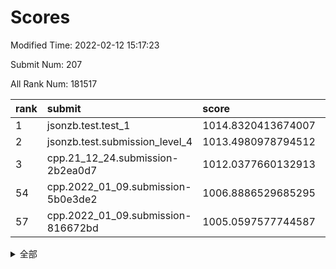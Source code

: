 # Scores

Modified Time: 2022-02-12 15:17:23

Submit Num: 207

All Rank Num: 181517

| rank |               submit               |       score        |       sigma        | pk_num |
| :--- | :--------------------------------- | :----------------- | :----------------- | :----- |
| 1    | jsonzb.test.test_1                 | 1014.8320413674007 | 0.8309174150601962 | 3505   |
| 2    | jsonzb.test.submission_level_4     | 1013.4980978794512 | 0.7982104775923967 | 3508   |
| 3    | cpp.21_12_24.submission-2b2ea0d7   | 1012.0377660132913 | 0.7792229986415434 | 3506   |
| 54   | cpp.2022_01_09.submission-5b0e3de2 | 1006.8886529685295 | 0.7227290062933627 | 3509   |
| 57   | cpp.2022_01_09.submission-816672bd | 1005.0597577744587 | 0.719721652817642  | 3505   |


<details>
<summary>全部</summary>

| rank |                 submit                 |       score        |       sigma        | pk_num |
| :--- | :------------------------------------- | :----------------- | :----------------- | :----- |
| 1    | jsonzb.test.test_1                     | 1014.8320413674007 | 0.8309174150601962 | 3505   |
| 2    | jsonzb.test.submission_level_4         | 1013.4980978794512 | 0.7982104775923967 | 3508   |
| 3    | cpp.21_12_24.submission-2b2ea0d7       | 1012.0377660132913 | 0.7792229986415434 | 3506   |
| 4    | gobigger.level_3.submission_level_3_7  | 1011.6728854870277 | 0.7869870383253734 | 3510   |
| 5    | gobigger.level_3.submission_level_3_46 | 1011.3391663091425 | 0.7722095008600685 | 3509   |
| 6    | gobigger.level_3.submission_level_3_10 | 1011.1110302392052 | 0.7672690556190404 | 3509   |
| 7    | gobigger.level_3.submission_level_3_13 | 1010.9920410633777 | 0.757230000380798  | 3503   |
| 8    | gobigger.level_3.submission_level_3_26 | 1010.9661420225384 | 0.7701508450333998 | 3504   |
| 9    | gobigger.level_3.submission_level_3_21 | 1010.7885915567645 | 0.7493494239152618 | 3504   |
| 10   | gobigger.level_3.submission_level_3_40 | 1010.7826221317133 | 0.7624125779396188 | 3508   |
| 11   | gobigger.level_3.submission_level_3_38 | 1010.7187418718693 | 0.7577632785961678 | 3509   |
| 12   | gobigger.level_3.submission_level_3_16 | 1010.611640795272  | 0.7505602265315547 | 3505   |
| 13   | gobigger.level_3.submission_level_3_11 | 1010.6100830094384 | 0.7752296659833938 | 3514   |
| 14   | gobigger.level_3.submission_level_3_27 | 1010.5965038639566 | 0.7574821933000222 | 3511   |
| 15   | gobigger.level_3.submission_level_3_20 | 1010.5446141108093 | 0.7769515507633179 | 3507   |
| 16   | gobigger.level_3.submission_level_3_1  | 1010.5239236908404 | 0.7684545618170606 | 3509   |
| 17   | gobigger.level_3.submission_level_3_32 | 1010.431712442915  | 0.7753248763345157 | 3511   |
| 18   | gobigger.level_3.submission_level_3_2  | 1010.4191393125719 | 0.7680489287788598 | 3509   |
| 19   | gobigger.level_3.submission_level_3_49 | 1010.3950280913607 | 0.7785827865394658 | 3505   |
| 20   | gobigger.level_3.submission_level_3_3  | 1010.364821429755  | 0.7471842453182206 | 3508   |
| 21   | gobigger.level_3.submission_level_3_35 | 1010.3249478036108 | 0.7899291341454828 | 3511   |
| 22   | gobigger.level_3.submission_level_3_5  | 1010.280003522002  | 0.7649917097136237 | 3504   |
| 23   | gobigger.level_3.submission_level_3_28 | 1010.2486776901754 | 0.7487427072595486 | 3511   |
| 24   | gobigger.level_3.submission_level_3_34 | 1010.2285968452406 | 0.7730427885670254 | 3505   |
| 25   | gobigger.level_3.submission_level_3_37 | 1009.9445885079525 | 0.7532217702219525 | 3513   |
| 26   | gobigger.level_3.submission_level_3_18 | 1009.9240695525571 | 0.7533734011047963 | 3509   |
| 27   | gobigger.level_3.submission_level_3_41 | 1009.916319819011  | 0.758250958016362  | 3511   |
| 28   | gobigger.level_3.submission_level_3_19 | 1009.9017157717906 | 0.7394135650091882 | 3512   |
| 29   | gobigger.level_3.submission_level_3_29 | 1009.8601404657127 | 0.742117014090813  | 3506   |
| 30   | gobigger.level_3.submission_level_3_36 | 1009.8228590637674 | 0.7678489996284033 | 3511   |
| 31   | gobigger.level_3.submission_level_3_42 | 1009.7379301297813 | 0.7612546792373825 | 3506   |
| 32   | gobigger.level_3.submission_level_3_30 | 1009.5669012758885 | 0.7636422599525818 | 3502   |
| 33   | gobigger.level_3.submission_level_3_39 | 1009.5070492508102 | 0.7685891913128932 | 3509   |
| 34   | gobigger.level_3.submission_level_3_31 | 1009.490469198255  | 0.7577847195406489 | 3509   |
| 35   | gobigger.level_3.submission_level_3_48 | 1009.4782619441801 | 0.7225048483597036 | 3510   |
| 36   | gobigger.level_3.submission_level_3_45 | 1009.4107573543772 | 0.7385366595151107 | 3505   |
| 37   | gobigger.level_3.submission_level_3_15 | 1009.3681797208832 | 0.7296023933888474 | 3506   |
| 38   | gobigger.level_3.submission_level_3_9  | 1009.2973348974775 | 0.7581708047445357 | 3509   |
| 39   | gobigger.level_3.submission_level_3_14 | 1009.165369599823  | 0.7370368807403708 | 3510   |
| 40   | gobigger.level_3.submission_level_3_17 | 1009.1465965477236 | 0.7490164446297431 | 3502   |
| 41   | gobigger.level_3.submission_level_3_22 | 1009.1263743608473 | 0.7473010496015573 | 3507   |
| 42   | gobigger.level_3.submission_level_3_0  | 1009.0962205668684 | 0.7505041342625277 | 3515   |
| 43   | gobigger.level_3.submission_level_3_44 | 1009.0730666985017 | 0.7386985487994765 | 3509   |
| 44   | gobigger.level_3.submission_level_3_33 | 1009.0656801426867 | 0.731114971828544  | 3507   |
| 45   | gobigger.level_3.submission_level_3_6  | 1009.0334093462675 | 0.73665404718957   | 3503   |
| 46   | gobigger.level_3.submission_level_3_43 | 1008.9878006881034 | 0.7445213260490603 | 3505   |
| 47   | gobigger.level_3.submission_level_3_23 | 1008.9652628812653 | 0.7563780570841757 | 3506   |
| 48   | gobigger.level_3.submission_level_3_25 | 1008.8358007951477 | 0.7399991177249606 | 3509   |
| 49   | gobigger.level_3.submission_level_3_24 | 1008.7915876618986 | 0.7471425766675063 | 3510   |
| 50   | gobigger.level_3.submission_level_3_8  | 1008.7242265445925 | 0.7407239200243376 | 3504   |
| 51   | gobigger.level_3.submission_level_3_4  | 1008.5694582707833 | 0.7292448683247497 | 3505   |
| 52   | gobigger.level_3.submission_level_3_12 | 1008.4417109092815 | 0.751717487637432  | 3505   |
| 53   | gobigger.level_3.submission_level_3_47 | 1008.3146732479461 | 0.74268400473833   | 3501   |
| 54   | cpp.2022_01_09.submission-5b0e3de2     | 1006.8886529685295 | 0.7227290062933627 | 3509   |
| 55   | gobigger.level_1.submission_level_1_6  | 1005.2547675719131 | 0.7246146132106098 | 3509   |
| 56   | gobigger.level_1.submission_level_1_3  | 1005.220546355809  | 0.7177512165357112 | 3505   |
| 57   | cpp.2022_01_09.submission-816672bd     | 1005.0597577744587 | 0.719721652817642  | 3505   |
| 58   | gobigger.level_1.submission_level_1_44 | 1004.2880801907609 | 0.727005254299857  | 3510   |
| 59   | gobigger.level_1.submission_level_1_25 | 1004.2455272618698 | 0.7079731614824587 | 3512   |
| 60   | gobigger.level_1.submission_level_1_45 | 1004.1472382932874 | 0.7222821962480187 | 3503   |
| 61   | gobigger.level_1.submission_level_1_43 | 1004.1013084506488 | 0.7183756858397985 | 3506   |
| 62   | gobigger.level_1.submission_level_1_19 | 1004.0545267690403 | 0.7030006056903196 | 3502   |
| 63   | gobigger.level_1.submission_level_1_30 | 1004.027601051104  | 0.7296729457031155 | 3512   |
| 64   | gobigger.level_1.submission_level_1_36 | 1003.9963346214244 | 0.7126943189975454 | 3512   |
| 65   | gobigger.level_1.submission_level_1_16 | 1003.9780580254253 | 0.7280359405722824 | 3507   |
| 66   | gobigger.level_1.submission_level_1_34 | 1003.8474759602761 | 0.7070826835545052 | 3510   |
| 67   | gobigger.level_1.submission_level_1_9  | 1003.8287152661103 | 0.7162810047123596 | 3510   |
| 68   | gobigger.level_1.submission_level_1_18 | 1003.7905064859555 | 0.7046288553912099 | 3510   |
| 69   | gobigger.level_1.submission_level_1_29 | 1003.7729315997236 | 0.7099405150757613 | 3504   |
| 70   | gobigger.level_1.submission_level_1_42 | 1003.7665044575012 | 0.7215594488899243 | 3508   |
| 71   | gobigger.level_1.submission_level_1_23 | 1003.7567277595854 | 0.7137614581635279 | 3505   |
| 72   | gobigger.level_1.submission_level_1_27 | 1003.7248849443688 | 0.7163114767478208 | 3511   |
| 73   | gobigger.level_1.submission_level_1_5  | 1003.7131374634101 | 0.7219334772197057 | 3509   |
| 74   | gobigger.level_1.submission_level_1_49 | 1003.6668153024044 | 0.7134812971097724 | 3508   |
| 75   | gobigger.level_1.submission_level_1_28 | 1003.6092806907283 | 0.730857730068402  | 3511   |
| 76   | gobigger.level_1.submission_level_1_47 | 1003.5619049566571 | 0.7334253837383795 | 3506   |
| 77   | gobigger.level_1.submission_level_1_39 | 1003.3532295618842 | 0.7191729020620826 | 3496   |
| 78   | gobigger.level_1.submission_level_1_8  | 1003.2894389076996 | 0.7018849665964676 | 3508   |
| 79   | gobigger.level_1.submission_level_1_26 | 1003.2706096768701 | 0.7078148619236493 | 3508   |
| 80   | gobigger.level_1.submission_level_1_37 | 1003.2421177265745 | 0.7245042459934532 | 3500   |
| 81   | gobigger.level_1.submission_level_1_20 | 1003.2137585197758 | 0.7176619910859701 | 3506   |
| 82   | gobigger.level_1.submission_level_1_11 | 1003.2105444261945 | 0.7229249146532675 | 3511   |
| 83   | gobigger.level_1.submission_level_1_40 | 1003.1723725578679 | 0.72407213753526   | 3505   |
| 84   | gobigger.level_1.submission_level_1_2  | 1003.1296608562365 | 0.708693297008784  | 3510   |
| 85   | gobigger.level_1.submission_level_1_48 | 1003.0963661558249 | 0.7146964465218159 | 3504   |
| 86   | gobigger.level_1.submission_level_1_33 | 1003.0918767011898 | 0.7162224002989616 | 3506   |
| 87   | gobigger.level_1.submission_level_1_21 | 1003.0610504674113 | 0.7202770414560704 | 3516   |
| 88   | gobigger.level_1.submission_level_1_24 | 1003.0352613285314 | 0.7181965536646884 | 3510   |
| 89   | gobigger.level_1.submission_level_1_22 | 1002.9510099625272 | 0.7235380099213518 | 3499   |
| 90   | gobigger.level_1.submission_level_1_41 | 1002.9391001394358 | 0.7300270427837091 | 3509   |
| 91   | gobigger.level_1.submission_level_1_10 | 1002.9056569134325 | 0.7154981521872367 | 3515   |
| 92   | gobigger.level_1.submission_level_1_31 | 1002.8576686735936 | 0.7042373270514862 | 3506   |
| 93   | gobigger.level_1.submission_level_1_1  | 1002.8568830709572 | 0.705419505828301  | 3508   |
| 94   | gobigger.level_1.submission_level_1_0  | 1002.8166755618414 | 0.7210581039505677 | 3509   |
| 95   | gobigger.level_1.submission_level_1_15 | 1002.8068394104678 | 0.7220075019990171 | 3507   |
| 96   | gobigger.level_1.submission_level_1_4  | 1002.7338500197314 | 0.7139694065686192 | 3510   |
| 97   | gobigger.level_1.submission_level_1_32 | 1002.6376307603849 | 0.7362092682286451 | 3505   |
| 98   | gobigger.level_1.submission_level_1_38 | 1002.616473617769  | 0.7253733140566986 | 3504   |
| 99   | gobigger.level_1.submission_level_1_13 | 1002.4123250161961 | 0.7082977058361983 | 3512   |
| 100  | gobigger.level_1.submission_level_1_35 | 1002.3163340612927 | 0.7167403341687302 | 3507   |
| 101  | gobigger.level_1.submission_level_1_7  | 1002.2215421291182 | 0.7092827949400997 | 3512   |
| 102  | gobigger.level_1.submission_level_1_14 | 1002.1583203631511 | 0.7081068416094513 | 3507   |
| 103  | gobigger.level_1.submission_level_1_12 | 1001.8373217132207 | 0.7139899069198452 | 3511   |
| 104  | gobigger.level_1.submission_level_1_17 | 1001.8202811701509 | 0.7085538091500894 | 3506   |
| 105  | gobigger.level_1.submission_level_1_46 | 1001.7151641984098 | 0.7056127525089676 | 3514   |
| 106  | gobigger.random.submission_random_0    | 997.4058672801243  | 0.7137584628493293 | 3501   |
| 107  | gobigger.random.submission_random_7    | 997.3339110779956  | 0.7132448441010579 | 3509   |
| 108  | gobigger.random.submission_random_13   | 997.3295402922588  | 0.7022677464017728 | 3510   |
| 109  | gobigger.random.submission_random_2    | 997.0406269106137  | 0.7152574301771546 | 3503   |
| 110  | gobigger.random.submission_random_39   | 996.9119048697702  | 0.7078884555828168 | 3506   |
| 111  | gobigger.random.submission_random_12   | 996.8690330698892  | 0.7052001320402782 | 3504   |
| 112  | gobigger.random.submission_random_40   | 996.7491963915825  | 0.7040540673138832 | 3513   |
| 113  | gobigger.random.submission_random_28   | 996.6378086203425  | 0.7052994967642942 | 3510   |
| 114  | gobigger.random.submission_random_16   | 996.437073325287   | 0.7123813091855135 | 3501   |
| 115  | gobigger.random.submission_random_5    | 996.3740030745804  | 0.7262643826406776 | 3506   |
| 116  | gobigger.random.submission_random_6    | 996.356522942123   | 0.7009915124751473 | 3510   |
| 117  | gobigger.random.submission_random_38   | 996.3295519566758  | 0.705168004176878  | 3509   |
| 118  | gobigger.random.submission_random_44   | 996.3116509539113  | 0.731367681577298  | 3501   |
| 119  | gobigger.random.submission_random_21   | 996.311466984644   | 0.7244878990799986 | 3505   |
| 120  | gobigger.random.submission_random_3    | 996.2563213220665  | 0.7120882154933968 | 3508   |
| 121  | gobigger.random.submission_random_8    | 996.1705574739509  | 0.7304075012751415 | 3505   |
| 122  | gobigger.random.submission_random_37   | 996.1220917169715  | 0.6972630231100342 | 3510   |
| 123  | gobigger.random.submission_random_46   | 996.1001826747007  | 0.7106382657133891 | 3513   |
| 124  | gobigger.random.submission_random_35   | 996.0889261031623  | 0.7168147196273342 | 3509   |
| 125  | gobigger.random.submission_random_36   | 996.0516136550191  | 0.7137783802816354 | 3509   |
| 126  | gobigger.random.submission_random_30   | 996.0468530303579  | 0.708024927490487  | 3503   |
| 127  | gobigger.random.submission_random_15   | 996.0001929398925  | 0.7118517300758087 | 3503   |
| 128  | gobigger.random.submission_random_43   | 995.9940681600565  | 0.7096673298875713 | 3509   |
| 129  | gobigger.random.submission_random_26   | 995.9880176369908  | 0.7072791478399636 | 3507   |
| 130  | gobigger.random.submission_random_20   | 995.9615800468894  | 0.7175984411537086 | 3500   |
| 131  | gobigger.random.submission_random_24   | 995.9608392275277  | 0.7160941290467273 | 3499   |
| 132  | gobigger.random.submission_random_19   | 995.9431532437209  | 0.7071845195849863 | 3506   |
| 133  | gobigger.random.submission_random_45   | 995.8862018012875  | 0.7110035316101168 | 3508   |
| 134  | gobigger.random.submission_random_11   | 995.8618061567208  | 0.7171097993889765 | 3514   |
| 135  | gobigger.random.submission_random_41   | 995.8549360278665  | 0.7211545955837108 | 3508   |
| 136  | gobigger.random.submission_random_14   | 995.8399655946919  | 0.7134736894464518 | 3506   |
| 137  | gobigger.random.submission_random_34   | 995.803593384155   | 0.7201533729580262 | 3508   |
| 138  | gobigger.random.submission_random_22   | 995.7481212696205  | 0.7183151815588815 | 3511   |
| 139  | gobigger.random.submission_random_33   | 995.7454158655943  | 0.696192488169462  | 3513   |
| 140  | gobigger.random.submission_random_25   | 995.7327991558864  | 0.7064048812392791 | 3510   |
| 141  | gobigger.random.submission_random_32   | 995.6651236591545  | 0.7281766019858802 | 3504   |
| 142  | gobigger.random.submission_random_27   | 995.5862514161226  | 0.7086041863788695 | 3509   |
| 143  | gobigger.random.submission_random_18   | 995.3903798585967  | 0.7184090341280687 | 3506   |
| 144  | gobigger.random.submission_random_17   | 995.3507181112626  | 0.6991699716855078 | 3513   |
| 145  | gobigger.random.submission_random_48   | 995.3352991669459  | 0.7078617626572253 | 3511   |
| 146  | gobigger.random.submission_random_1    | 995.2957932871376  | 0.7405633844878512 | 3508   |
| 147  | gobigger.random.submission_random_23   | 995.2850454728231  | 0.7175795920967319 | 3509   |
| 148  | gobigger.random.submission_random_4    | 995.2547070113039  | 0.7088087483630683 | 3506   |
| 149  | gobigger.random.submission_random_42   | 995.2490168619504  | 0.7167050145855973 | 3512   |
| 150  | gobigger.random.submission_random_49   | 995.2237018550007  | 0.7200771640371171 | 3510   |
| 151  | gobigger.random.submission_random_10   | 995.1848920409215  | 0.7143289462991822 | 3511   |
| 152  | gobigger.random.submission_random_47   | 995.0680433519997  | 0.7361336554343155 | 3510   |
| 153  | gobigger.random.submission_random_9    | 995.0312058414812  | 0.7195964294075328 | 3510   |
| 154  | gobigger.random.submission_random_31   | 994.8096489531935  | 0.7277503349830992 | 3499   |
| 155  | gobigger.random.submission_random_29   | 994.5419501021125  | 0.7036116065620956 | 3505   |
| 156  | gobigger.level_2.submission_level_2_5  | 994.0943784384473  | 0.7339602009536519 | 3511   |
| 157  | gobigger.level_2.submission_level_2_14 | 994.0072207172194  | 0.7309084651586535 | 3507   |
| 158  | gobigger.level_2.submission_level_2_45 | 993.6397587974415  | 0.7276856393544787 | 3510   |
| 159  | gobigger.level_2.submission_level_2_17 | 993.3144219921895  | 0.7294496275368041 | 3506   |
| 160  | gobigger.level_2.submission_level_2_25 | 993.2112307943141  | 0.7394903431994532 | 3508   |
| 161  | gobigger.level_2.submission_level_2_27 | 993.1598054948349  | 0.7420409086272913 | 3509   |
| 162  | gobigger.level_2.submission_level_2_43 | 992.9659272853377  | 0.7497018109618825 | 3501   |
| 163  | gobigger.level_2.submission_level_2_35 | 992.9351420504958  | 0.7504594176928272 | 3507   |
| 164  | gobigger.level_2.submission_level_2_1  | 992.8701818845936  | 0.7264545697730034 | 3503   |
| 165  | gobigger.level_2.submission_level_2_30 | 992.8433021833353  | 0.733126655640761  | 3507   |
| 166  | gobigger.level_2.submission_level_2_20 | 992.7898630307     | 0.7414690019097437 | 3509   |
| 167  | gobigger.level_2.submission_level_2_38 | 992.6450283987143  | 0.7340519713995082 | 3503   |
| 168  | gobigger.level_2.submission_level_2_9  | 992.6132260026822  | 0.740582399995095  | 3511   |
| 169  | gobigger.level_2.submission_level_2_2  | 992.5404110865927  | 0.7313816592241351 | 3509   |
| 170  | gobigger.level_2.submission_level_2_34 | 992.4851544951546  | 0.7569282215695625 | 3509   |
| 171  | gobigger.level_2.submission_level_2_37 | 992.3785549408566  | 0.7415274257539064 | 3504   |
| 172  | gobigger.level_2.submission_level_2_44 | 992.2875555209794  | 0.7217342204100526 | 3509   |
| 173  | gobigger.level_2.submission_level_2_32 | 992.2852701281062  | 0.7234649400497901 | 3508   |
| 174  | gobigger.level_2.submission_level_2_4  | 992.2592720601612  | 0.7347885726195336 | 3509   |
| 175  | gobigger.level_2.submission_level_2_18 | 992.1499149487713  | 0.7408750980716666 | 3507   |
| 176  | gobigger.level_2.submission_level_2_0  | 992.1413930476132  | 0.7328507265550326 | 3510   |
| 177  | gobigger.level_2.submission_level_2_19 | 992.1079879171662  | 0.7470292870016284 | 3502   |
| 178  | gobigger.level_2.submission_level_2_16 | 992.0651554164904  | 0.7399241985367238 | 3510   |
| 179  | gobigger.level_2.submission_level_2_46 | 992.0602230660774  | 0.7695292393318214 | 3505   |
| 180  | gobigger.level_2.submission_level_2_10 | 992.0574405810879  | 0.7304775905714621 | 3511   |
| 181  | gobigger.level_2.submission_level_2_48 | 991.9382433279313  | 0.7567034113276477 | 3506   |
| 182  | gobigger.level_2.submission_level_2_23 | 991.8602141618541  | 0.7554614077619255 | 3506   |
| 183  | gobigger.level_2.submission_level_2_24 | 991.8490677191107  | 0.748962052210343  | 3507   |
| 184  | gobigger.level_2.submission_level_2_47 | 991.7632340880909  | 0.7555955029274021 | 3506   |
| 185  | gobigger.level_2.submission_level_2_28 | 991.7427191900185  | 0.7460355004472147 | 3510   |
| 186  | gobigger.level_2.submission_level_2_8  | 991.645424296519   | 0.7459293984645202 | 3509   |
| 187  | gobigger.level_2.submission_level_2_42 | 991.6209977688939  | 0.7434696011991314 | 3509   |
| 188  | gobigger.level_2.submission_level_2_6  | 991.619761975072   | 0.742975994657939  | 3511   |
| 189  | gobigger.level_2.submission_level_2_22 | 991.5786926457736  | 0.7341687397827925 | 3507   |
| 190  | gobigger.level_2.submission_level_2_36 | 991.5533484135848  | 0.7496050709412303 | 3505   |
| 191  | gobigger.level_2.submission_level_2_31 | 991.4505460244753  | 0.7391818694575284 | 3512   |
| 192  | gobigger.level_2.submission_level_2_3  | 991.4151030166737  | 0.7460718625255125 | 3504   |
| 193  | gobigger.level_2.submission_level_2_40 | 991.3727985216701  | 0.7554038555931804 | 3509   |
| 194  | gobigger.level_2.submission_level_2_33 | 991.3537250815365  | 0.7643800331907402 | 3508   |
| 195  | gobigger.level_2.submission_level_2_39 | 991.3090568212298  | 0.7391832899483955 | 3513   |
| 196  | gobigger.level_2.submission_level_2_12 | 991.2615446081026  | 0.7665949085309123 | 3512   |
| 197  | gobigger.level_2.submission_level_2_11 | 991.086700585248   | 0.7488780648373049 | 3506   |
| 198  | gobigger.level_2.submission_level_2_21 | 991.078398084148   | 0.7466084327328727 | 3511   |
| 199  | gobigger.level_2.submission_level_2_29 | 991.0535549947358  | 0.767749520714458  | 3510   |
| 200  | gobigger.level_2.submission_level_2_7  | 990.9704492770943  | 0.7614794159684404 | 3505   |
| 201  | gobigger.level_2.submission_level_2_49 | 990.8894222450531  | 0.7620297092395083 | 3511   |
| 202  | gobigger.level_2.submission_level_2_15 | 990.8710889667194  | 0.7556437107814938 | 3501   |
| 203  | gobigger.level_2.submission_level_2_41 | 990.3337729221588  | 0.7683536513450714 | 3510   |
| 204  | gobigger.level_2.submission_level_2_26 | 990.2987279106868  | 0.74489740193968   | 3504   |
| 205  | gobigger.level_2.submission_level_2_13 | 989.9236135749313  | 0.7532543972033855 | 3509   |
| 206  | gobigger.none.submission_none_1        | 979.9554374588895  | 1.1623842464590353 | 3505   |
| 207  | gobigger.none.submission_none_0        | 975.7756891573945  | 1.4212005823253577 | 3504   |

</details>
